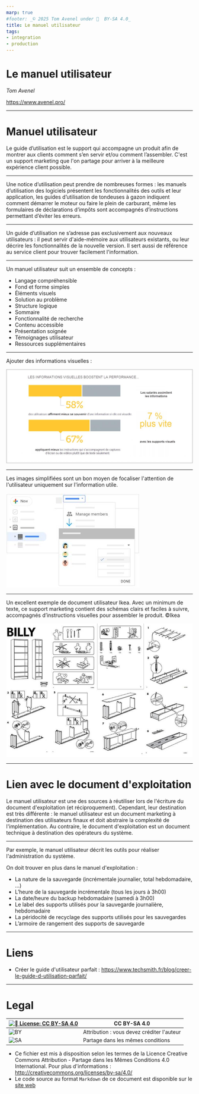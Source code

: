 ```yaml
---
marp: true
#footer: _© 2025 Tom Avenel under 󰵫  BY-SA 4.0_
title: Le manuel utilisateur
tags:
- integration
- production
---
```


# Le manuel utilisateur

_Tom Avenel_

<https://www.avenel.pro/>

---

# Manuel utilisateur

Le guide d’utilisation est le support qui accompagne un produit afin de montrer aux clients comment s’en servir et/ou comment l’assembler. C'est un support marketing que l'on partage pour arriver à la meilleure expérience client possible.

---

Une notice d’utilisation peut prendre de nombreuses formes : les manuels d’utilisation des logiciels présentent les fonctionnalités des outils et leur application, les guides d’utilisation de tondeuses à gazon indiquent comment démarrer le moteur ou faire le plein de carburant, même les formulaires de déclarations d’impôts sont accompagnés d’instructions permettant d’éviter les erreurs.

---

Un guide d’utilisation ne s’adresse pas exclusivement aux nouveaux utilisateurs : il peut servir d'aide-mémoire aux utilisateurs existants, ou leur décrire les fonctionnalités de la nouvelle version.
Il sert aussi de référence au service client pour trouver facilement l'information.

---

Un manuel utilisateur suit un ensemble de concepts :

- Langage compréhensible
- Fond et forme simples
- Éléments visuels
- Solution au problème
- Structure logique
- Sommaire
- Fonctionnalité de recherche
- Contenu accessible
- Présentation soignée
- Témoignages utilisateur
- Ressources supplémentaires

---

Ajouter des informations visuelles :

![](img/formation-info-visuelle.jpg)

---

Les images simplifiées sont un bon moyen de focaliser l'attention de l'utilisateur uniquement sur l'information utile.

![](img/formation-image-simplifiee.jpg)

---

Un excellent exemple de document utilisateur Ikea. Avec un minimum de texte, ce support marketing contient des schémas clairs et faciles à suivre, accompagnés d’instructions visuelles pour assembler le produit. ©Ikea

![](img/formation-ikea.jpg)

---

# Lien avec le document d'exploitation

Le manuel utilisateur est une des sources à réutiliser lors de l'écriture du document d'exploitation (et réciproquement). Cependant, leur destination est très différente : le manuel utilisateur est un document marketing à destination des utilisateurs finaux et doit abstraire la complexité de l'implémentation. Au contraire, le document d'exploitation est un document technique à destination des opérateurs du système.

---

Par exemple, le manuel utilisateur décrit les outils pour réaliser l'administration du système.

On doit trouver en plus dans le manuel d'exploitation :

- La nature de la sauvegarde (incrémentale journalier, total hebdomadaire, ...)
- L’heure de la sauvegarde incrémentale (tous les jours à 3h00)
- La date/heure du backup hebdomadaire (samedi à 3h00)
- Le label des supports utilisés pour la sauvegarde journalière, hebdomadaire
- La péridocité de recyclage des supports utilisés pour les sauvegardes
- L’armoire de rangement des supports de sauvegarde

---

<!-- class: liens -->

# Liens

- Créer le guide d'utilisateur parfait : <https://www.techsmith.fr/blog/creer-le-guide-d-utilisation-parfait/>

---

<!-- class: legal -->

# Legal

| [![󰵫  License: CC BY-SA 4.0](https://mirrors.creativecommons.org/presskit/buttons/88x31/svg/by-sa.svg)](http://creativecommons.org/licenses/by-sa/4.0/) | CC BY-SA 4.0 |
| ---------------------------------------------------------------- | ------------------------------------------ |
| ![BY](https://mirrors.creativecommons.org/presskit/icons/by.svg) | Attribution : vous devez créditer l'auteur |
| ![SA](https://mirrors.creativecommons.org/presskit/icons/sa.svg) | Partage dans les mêmes conditions          |

- Ce fichier est mis à disposition selon les termes de la Licence Creative Commons Attribution - Partage dans les Mêmes Conditions 4.0 International. Pour plus d'informations : <http://creativecommons.org/licenses/by-sa/4.0/>
- Le code source au format `Markdown` de ce document est disponible sur le [site web][site-perso]

[site-perso]: https://www.avenel.pro/
